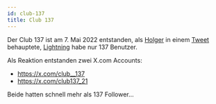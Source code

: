 ```yaml
---
id: club-137
title: Club 137
---
```


Der Club 137 ist am 7. Mai 2022 entstanden, als [Holger](../s/sei-kein-holger) in einem [Tweet](https://x.com/rohmeo_de/status/1522818548745314305) behauptete, [Lightning](../l/lightning) habe nur 137 Benutzer.

Als Reaktion entstanden zwei X.com Accounts:

- https://x.com/club__137
- https://x.com/club137_21

Beide hatten schnell mehr als 137 Follower…
